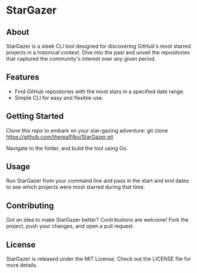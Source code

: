 # StarGazer

## About
StarGazer is a sleek CLI tool designed for discovering GitHub's most starred projects in a historical context. Dive into the past and unveil the repositories that captured the community's interest over any given period.

## Features
- Find GitHub repositories with the most stars in a specified date range.
- Simple CLI for easy and flexible use.

## Getting Started
Clone this repo to embark on your star-gazing adventure:
git clone https://github.com/therealfilko/StarGazer.git

Navigate to the folder, and build the tool using Go.

## Usage
Run StarGazer from your command line and pass in the start and end dates to see which projects were most starred during that time.

## Contributing
Got an idea to make StarGazer better? Contributions are welcome! Fork the project, push your changes, and open a pull request.

## License
StarGazer is released under the MIT License. Check out the LICENSE file for more details.
